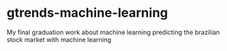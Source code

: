 # gtrends-machine-learning
My final graduation work about machine learning predicting the brazilian stock market with machine learning
